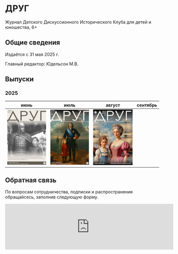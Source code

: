 # ДРУГ

Журнал Детского Дискуссионного Исторического Клуба для детей и юношества, 6+

## Общие сведения

Издаётся с 31 мая 2025 г.

Главный редактор: Юдельсон М.В.

## Выпуски

### 2025

| июнь | июль | август | сентябрь |
|------|------|--------|----------|
|![обложка август](./thumbnail/journal_friend_2025-06.png)|![обложка август](./thumbnail/journal_friend_2025-07.png)|![обложка август](./thumbnail/journal_friend_2025-08.png)||![обложка сентябрь](./thumbnail/journal_friend_2025-09.png)|



## Обратная связь

По вопросам сотрудничества, подписки и распространения обращайсесь, заполнив следующую форму.

<script src="https://forms.yandex.ru/_static/embed.js"></script><iframe src="https://forms.yandex.ru/cloud/68a74cce5056903294fd9580?iframe=1" frameborder="0" name="ya-form-68a74cce5056903294fd9580" width="550"></iframe>
